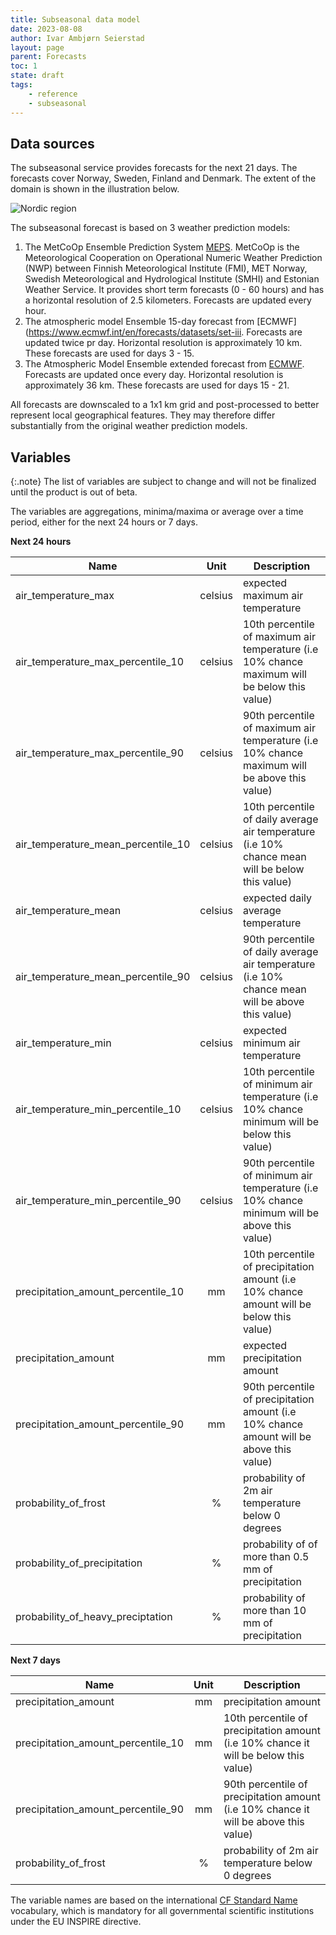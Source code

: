 ```yaml
---
title: Subseasonal data model
date: 2023-08-08
author: Ivar Ambjørn Seierstad
layout: page
parent: Forecasts
toc: 1
state: draft
tags:
    - reference
    - subseasonal
---
```


## Data sources

The subseasonal service provides forecasts for the next 21 days.  The forecasts cover Norway, Sweden, Finland and Denmark. The extent of the domain is shown in the illustration below.

![Nordic region](../assets/nordic.png)



The subseasonal forecast is based on 3  weather prediction models:

1. The MetCoOp Ensemble Prediction System [MEPS](https://doi.org/10.1002/qj.3525). MetCoOp is the Meteorological Cooperation on Operational Numeric Weather Prediction (NWP) between Finnish Meteorological 
   Institute (FMI), MET Norway, Swedish Meteorological and Hydrological Institute (SMHI) and Estonian Weather Service. It provides short term forecasts (0 - 60 hours) and has a horizontal resolution of 2.5 kilometers. Forecasts are updated every hour. 
2. The atmospheric model Ensemble 15-day forecast from [ECMWF](https://www.ecmwf.int/en/forecasts/datasets/set-iii. Forecasts are updated twice pr day. Horizontal resolution is approximately 10 km.  These forecasts are used for days 3 - 15.
3.  The Atmospheric Model Ensemble extended forecast from [ECMWF](https://www.ecmwf.int/en/forecasts/datasets/set-iii). Forecasts are updated once every day. Horizontal resolution is approximately 36 km. These forecasts are used for days 15 - 21.


All forecasts are downscaled to a 1x1 km grid and post-processed to better represent local geographical features. They may therefore differ substantially from the original weather prediction models.



## Variables

{:.note}
The list of variables are subject to change and will not be finalized until the product is out of beta.

The variables are aggregations, minima/maxima or average over a time period, either for the next 24 hours or 7 days.

**Next 24 hours**

|Name                               |Unit   |Description              |
|-----------------------------------|:-----:|-------------------------|
|air_temperature_max                |celsius| expected maximum air temperature |
|air_temperature_max_percentile_10  |celsius| 10th percentile of maximum air temperature (i.e 10% chance maximum will be below this value) |
|air_temperature_max_percentile_90  |celsius| 90th percentile of maximum air temperature (i.e 10% chance maximum will be above this value) |
|air_temperature_mean_percentile_10 |celsius| 10th percentile of daily average air temperature (i.e 10% chance mean will be below this value) |
|air_temperature_mean               |celsius| expected daily average temperature |
|air_temperature_mean_percentile_90 |celsius| 90th percentile of daily average air temperature (i.e 10% chance mean will be above this value) |
|air_temperature_min                |celsius| expected minimum air temperature |
|air_temperature_min_percentile_10  |celsius| 10th percentile of minimum air temperature (i.e 10% chance minimum will be below this value) |
|air_temperature_min_percentile_90  |celsius| 90th percentile of minimum air temperature (i.e 10% chance minimum will be above this value) |
|precipitation_amount_percentile_10 |   mm  | 10th percentile of precipitation amount (i.e 10% chance amount will be below this value) |
|precipitation_amount               |   mm  | expected precipitation amount |
|precipitation_amount_percentile_90 |   mm  | 90th percentile of precipitation amount (i.e 10% chance amount will be above this value) | 
|probability_of_frost               |   %   | probability of 2m air temperature below 0 degrees |
|probability_of_precipitation       |   %   | probability of of more than 0.5 mm of precipitation |
|probability_of_heavy_preciptation  |   %   | probability of more than 10 mm of precipitation |

**Next 7 days**

| Name                               |  Unit   | Description                                                  |
| ---------------------------------- | :-----: | ------------------------------------------------------------ |
| precipitation_amount               |   mm    | precipitation amount                                         |
| precipitation_amount_percentile_10 |   mm    | 10th percentile of precipitation amount (i.e 10% chance it will be below this value) |
| precipitation_amount_percentile_90 |   mm    | 90th percentile of precipitation amount (i.e 10% chance it will be above this value) |
| probability_of_frost               |    %    | probability of 2m air temperature below 0 degrees               |


The variable names are based on the international [CF Standard Name](https://cfconventions.org/Data/cf-standard-names/29/build/cf-standard-name-table.html) vocabulary, which is mandatory for all governmental scientific institutions under the EU INSPIRE directive.
